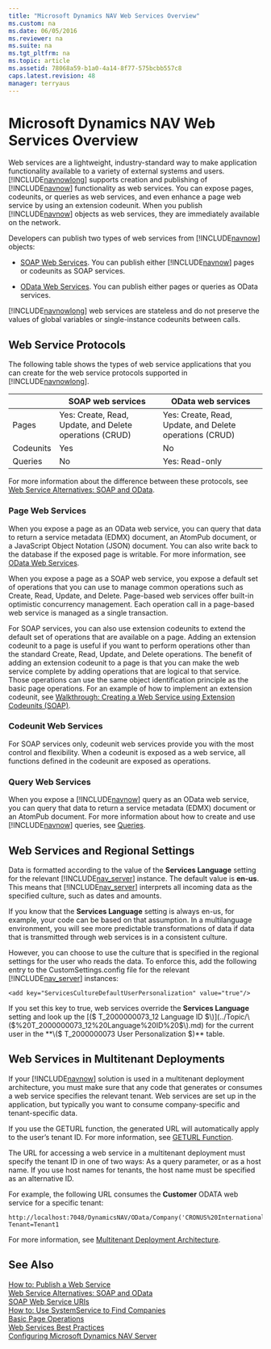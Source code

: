 ```yaml
---
title: "Microsoft Dynamics NAV Web Services Overview"
ms.custom: na
ms.date: 06/05/2016
ms.reviewer: na
ms.suite: na
ms.tgt_pltfrm: na
ms.topic: article
ms.assetid: 78068a59-b1a0-4a14-8f77-575bcbb557c8
caps.latest.revision: 48
manager: terryaus
---
```

# Microsoft Dynamics NAV Web Services Overview
Web services are a lightweight, industry\-standard way to make application functionality available to a variety of external systems and users. [!INCLUDE[navnowlong](includes/navnowlong_md.md)] supports creation and publishing of [!INCLUDE[navnow](includes/navnow_md.md)] functionality as web services. You can expose pages, codeunits, or queries as web services, and even enhance a page web service by using an extension codeunit. When you publish [!INCLUDE[navnow](includes/navnow_md.md)] objects as web services, they are immediately available on the network.  
  
 Developers can publish two types of web services from [!INCLUDE[navnow](includes/navnow_md.md)] objects:  
  
-   [SOAP Web Services](SOAP-Web-Services.md). You can publish either [!INCLUDE[navnow](includes/navnow_md.md)] pages or codeunits as SOAP services.  
  
-   [OData Web Services](OData-Web-Services.md). You can publish either pages or queries as OData services.  
  
 [!INCLUDE[navnowlong](includes/navnowlong_md.md)] web services are stateless and do not preserve the values of global variables or single\-instance codeunits between calls.  
  
## Web Service Protocols  
 The following table shows the types of web service applications that you can create for the web service protocols supported in [!INCLUDE[navnowlong](includes/navnowlong_md.md)].  
  
||SOAP web services|OData web services|  
|-|-----------------------|------------------------|  
|Pages|Yes: Create, Read, Update, and Delete operations \(CRUD\)|Yes: Create, Read, Update, and Delete operations \(CRUD\)|  
|Codeunits|Yes|No|  
|Queries|No|Yes: Read\-only|  
  
 For more information about the difference between these protocols, see [Web Service Alternatives: SOAP and OData](../Topic/Web%20Service%20Alternatives:%20SOAP%20and%20OData.md).  
  
### Page Web Services  
 When you expose a page as an OData web service, you can query that data to return a service metadata \(EDMX\) document, an AtomPub document, or a JavaScript Object Notation \(JSON\) document. You can also write back to the database if the exposed page is writable. For more information, see [OData Web Services](OData-Web-Services.md).  
  
 When you expose a page as a SOAP web service, you expose a default set of operations that you can use to manage common operations such as Create, Read, Update, and Delete. Page\-based web services offer built\-in optimistic concurrency management. Each operation call in a page\-based web service is managed as a single transaction.  
  
 For SOAP services, you can also use extension codeunits to extend the default set of operations that are available on a page. Adding an extension codeunit to a page is useful if you want to perform operations other than the standard Create, Read, Update, and Delete operations. The benefit of adding an extension codeunit to a page is that you can make the web service complete by adding operations that are logical to that service. Those operations can use the same object identification principle as the basic page operations. For an example of how to implement an extension codeunit, see [Walkthrough: Creating a Web Service using Extension Codeunits \(SOAP\)](../Topic/Walkthrough:%20Creating%20a%20Web%20Service%20using%20Extension%20Codeunits%20\(SOAP\).md).  
  
### Codeunit Web Services  
 For SOAP services only, codeunit web services provide you with the most control and flexibility. When a codeunit is exposed as a web service, all functions defined in the codeunit are exposed as operations.  
  
### Query Web Services  
 When you expose a [!INCLUDE[navnow](includes/navnow_md.md)] query as an OData web service, you can query that data to return a service metadata \(EDMX\) document or an AtomPub document. For more information about how to create and use [!INCLUDE[navnow](includes/navnow_md.md)] queries, see [Queries](Queries.md).  
  
## Web Services and Regional Settings  
 Data is formatted according to the value of the **Services Language** setting for the relevant [!INCLUDE[nav_server](includes/nav_server_md.md)] instance. The default value is **en\-us**. This means that [!INCLUDE[nav_server](includes/nav_server_md.md)] interprets all incoming data as the specified culture, such as dates and amounts.  
  
 If you know that the **Services Language** setting is always en\-us, for example, your code can be based on that assumption. In a multilanguage environment, you will see more predictable transformations of data if data that is transmitted through web services is in a consistent culture.  
  
 However, you can choose to use the culture that is specified in the regional settings for the user who reads the data. To enforce this, add the following entry to the CustomSettings.config file for the relevant [!INCLUDE[nav_server](includes/nav_server_md.md)] instances:  
  
```  
<add key="ServicesCultureDefaultUserPersonalization" value="true"/>  
```  
  
 If you set this key to true, web services override the **Services Language** setting and look up the [\($ T\_2000000073\_12 Language ID $\)](../Topic/\($%20T_2000000073_12%20Language%20ID%20$\).md) for the current user in the **\($ T\_2000000073 User Personalization $\)** table.  
  
## Web Services in Multitenant Deployments  
 If your [!INCLUDE[navnow](includes/navnow_md.md)] solution is used in a multitenant deployment architecture, you must make sure that any code that generates or consumes a web service specifies the relevant tenant. Web services are set up in the application, but typically you want to consume company\-specific and tenant\-specific data.  
  
 If you use the GETURL function, the generated URL will automatically apply to the user’s tenant ID. For more information, see [GETURL Function](GETURL-Function.md).  
  
 The URL for accessing a web service in a multitenant deployment must specify the tenant ID in one of two ways: As a query parameter, or as a host name. If you use host names for tenants, the host name must be specified as an alternative ID.  
  
 For example, the following URL consumes the **Customer** ODATA web service for a specific tenant:  
  
```  
http://localhost:7048/DynamicsNAV/OData/Company('CRONUS%20International%20Ltd.')/Customer?Tenant=Tenant1  
```  
  
 For more information, see [Multitenant Deployment Architecture](Multitenant-Deployment-Architecture.md).  
  
## See Also  
 [How to: Publish a Web Service](../Topic/How%20to:%20Publish%20a%20Web%20Service.md)   
 [Web Service Alternatives: SOAP and OData](../Topic/Web%20Service%20Alternatives:%20SOAP%20and%20OData.md)   
 [SOAP Web Service URIs](SOAP-Web-Service-URIs.md)   
 [How to: Use SystemService to Find Companies](../Topic/How%20to:%20Use%20SystemService%20to%20Find%20Companies.md)   
 [Basic Page Operations](Basic-Page-Operations.md)   
 [Web Services Best Practices](Web-Services-Best-Practices.md)   
 [Configuring Microsoft Dynamics NAV Server](Configuring-Microsoft-Dynamics-NAV-Server.md)